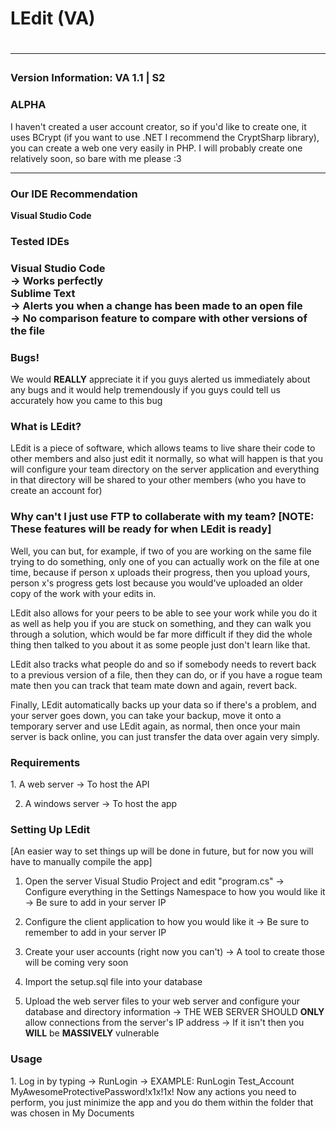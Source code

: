 <h1>LEdit (VA)<h1>

<hr />
<h3>Version Information: VA 1.1 | S2</h3>
<h3>ALPHA</h3>
I haven't created a user account creator, so if you'd like to create one, it uses BCrypt (if you want to use .NET I recommend the CryptSharp library), you can create a web one very easily in PHP.
I will probably create one relatively soon, so bare with me please :3
<hr />

<h3>Our IDE Recommendation</h3>
<b>Visual Studio Code</b>

<h3>Tested IDEs<h3>
Visual Studio Code <br>
 -> Works perfectly <br>
Sublime Text<br>
 -> Alerts you when a change has been made to an open file<br>
 -> No comparison feature to compare with other versions of the file

<h3>Bugs!</h3>
We would <b>REALLY</b> appreciate it if you guys alerted us immediately about any bugs and it would help tremendously if you guys could tell us accurately how you came to this bug

<h3>What is LEdit?</h3>
LEdit is a piece of software, which allows teams to live share their code to other members and also just edit it normally, so what will happen is that you will configure your team directory on the server application and everything in that directory will be shared to your other members (who you have to create an account for)

<h3>Why can't I just use FTP to collaberate with my team? [NOTE: These features will be ready for when LEdit is ready]</h3>
Well, you can but, for example, if two of you are working on the same file trying to do something, only one of you can actually work on the file at one time, because if person x uploads their progress, then you upload yours, person x's progress gets lost because you would've uploaded an older copy of the work with your edits in.

LEdit also allows for your peers to be able to see your work while you do it as well as help you if you are stuck on something, and they can walk you through a solution, which would be far more difficult if they did the whole thing then talked to you about it as some people just don't learn like that.

LEdit also tracks what people do and so if somebody needs to revert back to a previous version of a file, then they can do, or if you have a rogue team mate then you can track that team mate down and again, revert back.

Finally, LEdit automatically backs up your data so if there's a problem, and your server goes down, you can take your backup, move it onto a temporary server and use LEdit again, as normal, then once your main server is back online, you can just transfer the data over again very simply.

<h3>Requirements</h3>
1. A web server
 -> To host the API

2. A windows server
 -> To host the app

<h3>Setting Up LEdit</h3>
[An easier way to set things up will be done in future, but for now you will have to manually compile the app]

1. Open the server Visual Studio Project and edit "program.cs"
 -> Configure everything in the Settings Namespace to how you would like it
  -> Be sure to add in your server IP

2. Configure the client application to how you would like it
 -> Be sure to remember to add in your server IP 

3. Create your user accounts (right now you can't)
 -> A tool to create those will be coming very soon

4. Import the setup.sql file into your database

5. Upload the web server files to your web server and configure your database and directory information
 -> THE WEB SERVER SHOULD <b>ONLY</b> allow connections from the server's IP address
  -> If it isn't then you <b>WILL</b> be <b>MASSIVELY</b> vulnerable

<h3>Usage</h3>
 1. Log in by typing
  -> RunLogin <Username> <Password>
   -> EXAMPLE: RunLogin Test_Account MyAwesomeProtectivePassword!x1x!1x!
 Now any actions you need to perform, you just minimize the app and you do them within the folder that was chosen in My Documents
